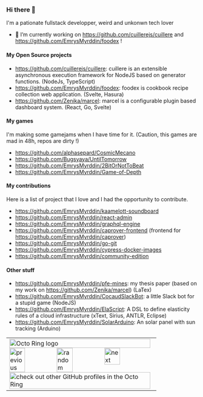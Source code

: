 ### Hi there 👋

<!--
**EmrysMyrddin/EmrysMyrddin** is a ✨ _special_ ✨ repository because its `README.md` (this file) appears on your GitHub profile.

Here are some ideas to get you started:

- 🌱 I’m currently learning ...
- 👯 I’m looking to collaborate on ...
- 🤔 I’m looking for help with ...
- 💬 Ask me about ...
- 📫 How to reach me: ...
- 😄 Pronouns: ...
- ⚡ Fun fact: ...
-->
I'm a pationate fullstack developper, weird and unkonwn tech lover

- 🔭 I’m currently working on https://github.com/cuillerejs/cuillere and https://github.com/EmrysMyrddin/foodex !

#### My Open Source projects

 - https://github.com/cuillerejs/cuillere: cuillere is an extensible asynchronous execution framework for NodeJS based on generator functions. (NodeJs, TypeScript)
 - https://github.com/EmrysMyrddin/foodex: foodex is cookbook recipe collection web application. (Svelte, Hasura)
 - https://github.com/Zenika/marcel: marcel is a configurable plugin based dashboard system. (React, Go, Svelte)

#### My games

I'm making some gamejams when I have time for it. (Caution, this games are mad in 48h, repos are dirty !)

 - https://github.com/alphasepard/CosmicMecano
 - https://github.com/Bugsyaya/UntilTomorrow
 - https://github.com/EmrysMyrddin/2BitOrNotToBeat
 - https://github.com/EmrysMyrddin/Game-of-Depth
 
#### My contributions

Here is a list of project that I love and I had the opportunity to contribute.

 - https://github.com/EmrysMyrddin/kaamelott-soundboard
 - https://github.com/EmrysMyrddin/react-admin
 - https://github.com/EmrysMyrddin/graphql-engine
 - https://github.com/EmrysMyrddin/caprover-frontend (frontend for https://github.com/EmrysMyrddin/caprover)
 - https://github.com/EmrysMyrddin/go-git
 - https://github.com/EmrysMyrddin/cypress-docker-images
 - https://github.com/EmrysMyrddin/community-edition
 
#### Other stuff

 - https://github.com/EmrysMyrddin/pfe-mines: my thesis paper (based on my work on https://github.com/Zenika/marcel) (LaTex)
 - https://github.com/EmrysMyrddin/CocaudSlackBot: a little Slack bot for a stupid game (NodeJS)
 - https://github.com/EmrysMyrddin/ElaScript: A DSL to define elasticity rules of a cloud infrastructure (xText, Sirius, ANTLR, Eclipse)
 - https://github.com/EmrysMyrddin/SolarArduino: An solar panel with sun tracking (Arduino)

<table><tbody><tr><td><a href="https://octo-ring.com/"><img src="https://octo-ring.com/static/img/widget/top.png" width="99%" alt="Octo Ring logo" align="top"></a><br><a href="https://octo-ring.com/p/EmrysMyrddin/prev"><img src="https://octo-ring.com/static/img/widget/prev.png" width="33%" alt="previous" align="top" title="previous profile"></a><a href="https://octo-ring.com/p/EmrysMyrddin/random"><img src="https://octo-ring.com/static/img/widget/random.png" width="33%" alt="random" align="top" title="random profile"></a><a href="https://octo-ring.com/p/EmrysMyrddin/next"><img src="https://octo-ring.com/static/img/widget/next.png" width="33%" alt="next" align="top" title="next profile"></a><br><a href="https://octo-ring.com/"><img src="https://octo-ring.com/static/img/widget/bottom.png" width="99%" alt="check out other GitHub profiles in the Octo Ring" align="top"></a></td></tr></tbody></table>
